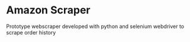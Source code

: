 # Amazon Scraper
Prototype webscraper developed with python and selenium webdriver to scrape order history